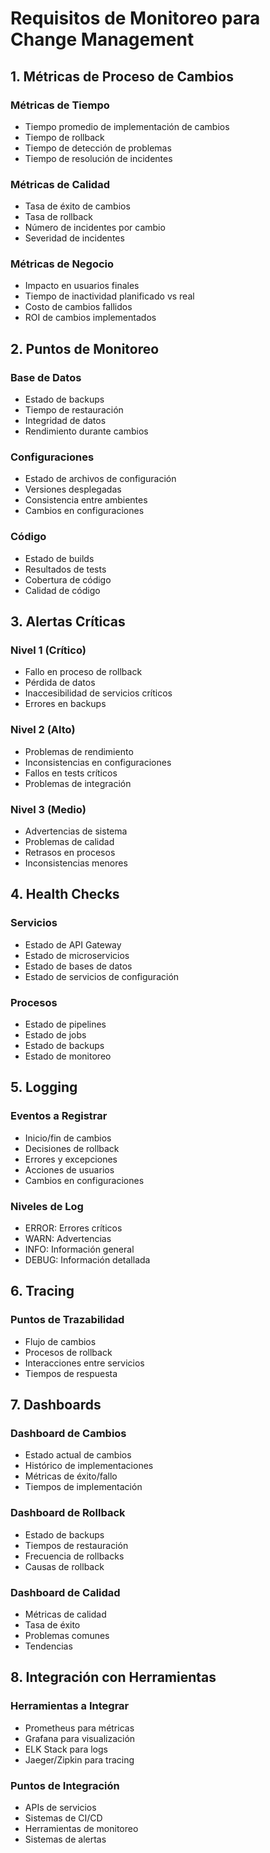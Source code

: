 # Requisitos de Monitoreo para Change Management

## 1. Métricas de Proceso de Cambios

### Métricas de Tiempo
- Tiempo promedio de implementación de cambios
- Tiempo de rollback
- Tiempo de detección de problemas
- Tiempo de resolución de incidentes

### Métricas de Calidad
- Tasa de éxito de cambios
- Tasa de rollback
- Número de incidentes por cambio
- Severidad de incidentes

### Métricas de Negocio
- Impacto en usuarios finales
- Tiempo de inactividad planificado vs real
- Costo de cambios fallidos
- ROI de cambios implementados

## 2. Puntos de Monitoreo

### Base de Datos
- Estado de backups
- Tiempo de restauración
- Integridad de datos
- Rendimiento durante cambios

### Configuraciones
- Estado de archivos de configuración
- Versiones desplegadas
- Consistencia entre ambientes
- Cambios en configuraciones

### Código
- Estado de builds
- Resultados de tests
- Cobertura de código
- Calidad de código

## 3. Alertas Críticas

### Nivel 1 (Crítico)
- Fallo en proceso de rollback
- Pérdida de datos
- Inaccesibilidad de servicios críticos
- Errores en backups

### Nivel 2 (Alto)
- Problemas de rendimiento
- Inconsistencias en configuraciones
- Fallos en tests críticos
- Problemas de integración

### Nivel 3 (Medio)
- Advertencias de sistema
- Problemas de calidad
- Retrasos en procesos
- Inconsistencias menores

## 4. Health Checks

### Servicios
- Estado de API Gateway
- Estado de microservicios
- Estado de bases de datos
- Estado de servicios de configuración

### Procesos
- Estado de pipelines
- Estado de jobs
- Estado de backups
- Estado de monitoreo

## 5. Logging

### Eventos a Registrar
- Inicio/fin de cambios
- Decisiones de rollback
- Errores y excepciones
- Acciones de usuarios
- Cambios en configuraciones

### Niveles de Log
- ERROR: Errores críticos
- WARN: Advertencias
- INFO: Información general
- DEBUG: Información detallada

## 6. Tracing

### Puntos de Trazabilidad
- Flujo de cambios
- Procesos de rollback
- Interacciones entre servicios
- Tiempos de respuesta

## 7. Dashboards

### Dashboard de Cambios
- Estado actual de cambios
- Histórico de implementaciones
- Métricas de éxito/fallo
- Tiempos de implementación

### Dashboard de Rollback
- Estado de backups
- Tiempos de restauración
- Frecuencia de rollbacks
- Causas de rollback

### Dashboard de Calidad
- Métricas de calidad
- Tasa de éxito
- Problemas comunes
- Tendencias

## 8. Integración con Herramientas

### Herramientas a Integrar
- Prometheus para métricas
- Grafana para visualización
- ELK Stack para logs
- Jaeger/Zipkin para tracing

### Puntos de Integración
- APIs de servicios
- Sistemas de CI/CD
- Herramientas de monitoreo
- Sistemas de alertas 